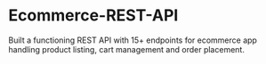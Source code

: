 # Ecommerce-REST-API
Built a functioning REST API with 15+ endpoints for ecommerce app handling product listing, cart management and order placement.
